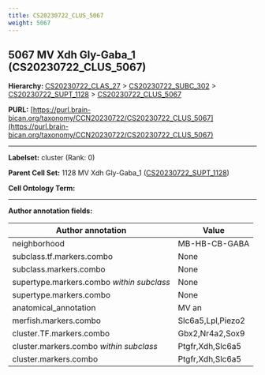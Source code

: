 ```yaml
---
title: CS20230722_CLUS_5067
weight: 5067
---
```

## 5067 MV Xdh Gly-Gaba_1 (CS20230722_CLUS_5067)
<b>Hierarchy: </b>
[CS20230722_CLAS_27](../CS20230722_CLAS_27) >
[CS20230722_SUBC_302](../CS20230722_SUBC_302) >
[CS20230722_SUPT_1128](../CS20230722_SUPT_1128) >
[CS20230722_CLUS_5067](../CS20230722_CLUS_5067)

**PURL:** [https://purl.brain-bican.org/taxonomy/CCN20230722/CS20230722_CLUS_5067](https://purl.brain-bican.org/taxonomy/CCN20230722/CS20230722_CLUS_5067)

---


**Labelset:** cluster (Rank: 0)

**Parent Cell Set:** 1128 MV Xdh Gly-Gaba_1 ([CS20230722_SUPT_1128](../CS20230722_SUPT_1128))



**Cell Ontology Term:** 

[MARKER GENES.]: #


---

[TRANSFERRED ANNOTATIONS.]: #


[AUTHOR ANNOTATION FIELDS.]: #


**Author annotation fields:**

| Author annotation | Value |
|-------------------|-------|
|neighborhood|MB-HB-CB-GABA|
|subclass.tf.markers.combo|None|
|subclass.markers.combo|None|
|supertype.markers.combo _within subclass_|None|
|supertype.markers.combo|None|
|anatomical_annotation|MV an|
|merfish.markers.combo|Slc6a5,Lpl,Piezo2|
|cluster.TF.markers.combo|Gbx2,Nr4a2,Sox9|
|cluster.markers.combo _within subclass_|Ptgfr,Xdh,Slc6a5|
|cluster.markers.combo|Ptgfr,Xdh,Slc6a5|
